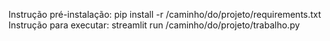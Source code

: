 Instrução pré-instalação: pip install -r /caminho/do/projeto/requirements.txt
Instrução para executar: streamlit run /caminho/do/projeto/trabalho.py
